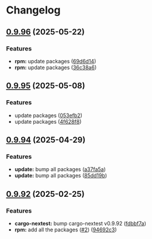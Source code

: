 # Changelog

## [0.9.96](https://github.com/joshuachp/packages/compare/cargo-nextest-v0.9.95...cargo-nextest-v0.9.96) (2025-05-22)


### Features

* **rpm:** update packages ([69d6d14](https://github.com/joshuachp/packages/commit/69d6d1419060e93f019cc3d412702c85d58e6a2f))
* **rpm:** update packages ([36c38a6](https://github.com/joshuachp/packages/commit/36c38a6b07a9bf44a65c43a1199c6e364ce13ce6))

## [0.9.95](https://github.com/joshuachp/packages/compare/cargo-nextest-v0.9.94...cargo-nextest-v0.9.95) (2025-05-08)


### Features

* update packages ([053efb2](https://github.com/joshuachp/packages/commit/053efb265c61d1fe9b733158c6314f6f4e10af95))
* update packages ([4f628f8](https://github.com/joshuachp/packages/commit/4f628f85afb1e46b547b90ee7928562a8fa2aecf))

## [0.9.94](https://github.com/joshuachp/packages/compare/cargo-nextest-v0.9.92...cargo-nextest-v0.9.94) (2025-04-29)


### Features

* **update:** bump all packages ([a37fa5a](https://github.com/joshuachp/packages/commit/a37fa5a29fb355c979c9898fff0ecbdf3269dc93))
* **update:** bump all packages ([85dd19b](https://github.com/joshuachp/packages/commit/85dd19bcb73c06ab7027eda46747b5896b090cf9))

## [0.9.92](https://github.com/joshuachp/packages/compare/cargo-nextest-v0.9.92...cargo-nextest-v0.9.92) (2025-02-25)


### Features

* **cargo-nextest:** bump cargo-nextest v0.9.92 ([fdbbf7a](https://github.com/joshuachp/packages/commit/fdbbf7af0c582b06c7fd0eb0199dd6fec1adeb7d))
* **rpm:** add all the packages ([#2](https://github.com/joshuachp/packages/issues/2)) ([94692c3](https://github.com/joshuachp/packages/commit/94692c3e51d56c0cd6b247db63361bc7d5bc2532))
